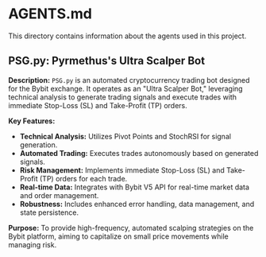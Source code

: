 # AGENTS.md

This directory contains information about the agents used in this project.

## PSG.py: Pyrmethus's Ultra Scalper Bot

**Description:** `PSG.py` is an automated cryptocurrency trading bot designed for the Bybit exchange. It operates as an "Ultra Scalper Bot," leveraging technical analysis to generate trading signals and execute trades with immediate Stop-Loss (SL) and Take-Profit (TP) orders.

**Key Features:**
- **Technical Analysis:** Utilizes Pivot Points and StochRSI for signal generation.
- **Automated Trading:** Executes trades autonomously based on generated signals.
- **Risk Management:** Implements immediate Stop-Loss (SL) and Take-Profit (TP) orders for each trade.
- **Real-time Data:** Integrates with Bybit V5 API for real-time market data and order management.
- **Robustness:** Includes enhanced error handling, data management, and state persistence.

**Purpose:** To provide high-frequency, automated scalping strategies on the Bybit platform, aiming to capitalize on small price movements while managing risk.